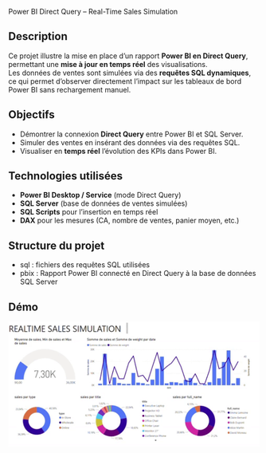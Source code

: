  Power BI Direct Query – Real-Time Sales Simulation  

##  Description  
Ce projet illustre la mise en place d’un rapport **Power BI en Direct Query**, permettant une **mise à jour en temps réel** des visualisations.  
Les données de ventes sont simulées via des **requêtes SQL dynamiques**, ce qui permet d’observer directement l’impact sur les tableaux de bord Power BI sans rechargement manuel.  

## Objectifs  
- Démontrer la connexion **Direct Query** entre Power BI et SQL Server.  
- Simuler des ventes en insérant des données via des requêtes SQL.  
- Visualiser en **temps réel** l’évolution des KPIs dans Power BI.  

## Technologies utilisées  
- **Power BI Desktop / Service** (mode Direct Query)  
- **SQL Server** (base de données de ventes simulées)  
- **SQL Scripts** pour l’insertion en temps réel  
- **DAX** pour les mesures (CA, nombre de ventes, panier moyen, etc.)  

## Structure du projet  
- sql : fichiers des requêtes SQL utilisées
- pbix : Rapport Power BI connecté en Direct Query à la base de données SQL Server

## Démo 

<img src="https://github.com/emmanuellebrou-hub/data-career-portfolio/blob/98fe728585ea854b65386b532e00ff24200a2a54/data-analysis-powerbi-project/dashboard_gif.gif" width="600"/>


